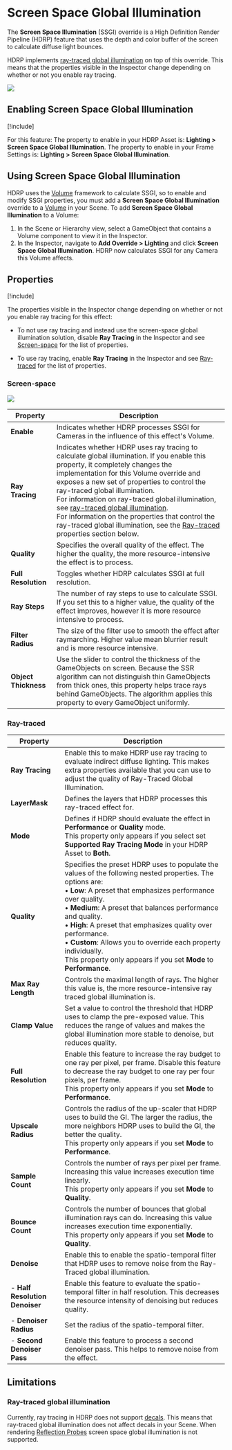 # Screen Space Global Illumination

The **Screen Space Illumination** (SSGI) override is a High Definition Render Pipeline (HDRP) feature that uses the depth and color buffer of the screen to calculate diffuse light bounces.

HDRP implements [ray-traced global illumination](Ray-Traced-Global-Illumination.md) on top of this override. This means that the properties visible in the Inspector change depending on whether or not you enable ray tracing. 

![](Images/HDRPFeatures-SSGI.png)

## Enabling Screen Space Global Illumination
[!include[](Snippets/Volume-Override-Enable-Override.md)]

For this feature:
The property to enable in your HDRP Asset is: **Lighting > Screen Space Global Illumination**.
The property to enable in your Frame Settings is: **Lighting > Screen Space Global Illumination**.

## Using Screen Space Global Illumination

HDRP uses the [Volume](Volumes.md) framework to calculate SSGI, so to enable and modify SSGI properties, you must add a **Screen Space Global Illumination** override to a [Volume](Volumes.md) in your Scene. To add **Screen Space Global Illumination** to a Volume:

1. In the Scene or Hierarchy view, select a GameObject that contains a Volume component to view it in the Inspector.
2. In the Inspector, navigate to **Add Override > Lighting** and click **Screen Space Global Illumination**. 
   HDRP now calculates SSGI for any Camera this Volume affects.

## Properties

[!include[](Snippets/Volume-Override-Enable-Properties.md)]

The properties visible in the Inspector change depending on whether or not you enable ray tracing for this effect:

- To not use ray tracing and instead use the screen-space global illumination solution, disable **Ray Tracing** in the Inspector and see [Screen-space](#screen-space) for the list of properties.

- To use ray tracing, enable **Ray Tracing** in the Inspector and see [Ray-traced](#ray-traced) for the list of properties.

### Screen-space

![](Images/Override-ScreenSpaceGlobalIllumination1.png)

| **Property**         | **Description**                                              |
| -------------------- | ------------------------------------------------------------ |
| **Enable**           | Indicates whether HDRP processes SSGI for Cameras in the influence of this effect's Volume. |
| **Ray Tracing**      | Indicates whether HDRP uses ray tracing to calculate global illumination. If you enable this property, it completely changes the implementation for this Volume override and exposes a new set of properties to control the ray-traced global illumination.<br/>For information on ray-traced global illumination, see [ray-traced global illumination](Ray-Traced-Global-Illumination.md).<br/>For information on the properties that control the ray-traced global illumination, see the [Ray-traced](#ray-traced) properties section below. |
| **Quality**          | Specifies the overall quality of the effect. The higher the quality, the more resource-intensive the effect is to process. |
| **Full Resolution**  | Toggles whether HDRP calculates SSGI at full resolution.     |
| **Ray Steps**        | The number of ray steps to use to calculate SSGI. If you set this to a higher value, the quality of the effect improves, however it is more resource intensive to process. |
| **Filter Radius**    | The size of the filter use to smooth the effect after raymarching. Higher value mean blurrier result and is more resource intensive. |
| **Object Thickness** | Use the slider to control the thickness of the GameObjects on screen. Because the SSR algorithm can not distinguish thin GameObjects from thick ones, this property helps trace rays behind GameObjects. The algorithm applies this property to every GameObject uniformly. |

### Ray-traced

| Property                       | Description                                                  |
| ------------------------------ | ------------------------------------------------------------ |
| **Ray Tracing**                | Enable this to make HDRP use ray tracing to evaluate indirect diffuse lighting. This makes extra properties available that you can use to adjust the quality of Ray-Traced Global Illumination. |
| **LayerMask**                  | Defines the layers that HDRP processes this ray-traced effect for. |
| **Mode**                       | Defines if HDRP should evaluate the effect in **Performance** or **Quality** mode.<br/>This property only appears if you select set **Supported Ray Tracing Mode** in your HDRP Asset to **Both**. |
| **Quality**                    | Specifies the preset HDRP uses to populate the values of the following nested properties. The options are:<br/>&#8226; **Low**: A preset that emphasizes performance over quality.<br/>&#8226; **Medium**: A preset that balances performance and quality.<br/>&#8226; **High**: A preset that emphasizes quality over performance.<br/>&#8226; **Custom**: Allows you to override each property individually.<br/>This property only appears if you set **Mode** to **Performance**. |
| **Max Ray Length**             | Controls the maximal length of rays. The higher this value is, the more resource-intensive ray traced global illumination is. |
| **Clamp Value**                | Set a value to control the threshold that HDRP uses to clamp the pre-exposed value. This reduces the range of values and makes the global illumination more stable to denoise, but reduces quality. |
| **Full Resolution**            | Enable this feature to increase the ray budget to one ray per pixel, per frame. Disable this feature to decrease the ray budget to one ray per four pixels, per frame.<br/>This property only appears if you set **Mode** to **Performance**. |
| **Upscale Radius**             | Controls the radius of the up-scaler that HDRP uses to build the GI. The larger the radius, the more neighbors HDRP uses to build the GI, the better the quality.<br/>This property only appears if you set **Mode** to **Performance**. |
| **Sample Count**               | Controls the number of rays per pixel per frame. Increasing this value increases execution time linearly.<br/>This property only appears if you set **Mode** to **Quality**. |
| **Bounce Count**               | Controls the number of bounces that global illumination rays can do. Increasing this value increases execution time exponentially.<br/>This property only appears if you set **Mode** to **Quality**. |
| **Denoise**                    | Enable this to enable the spatio-temporal filter that HDRP uses to remove noise from the Ray-Traced global illumination. |
| - **Half Resolution Denoiser** | Enable this feature to evaluate the spatio-temporal filter in half resolution. This decreases the resource intensity of denoising but reduces quality. |
| - **Denoiser Radius**          | Set the radius of the spatio-temporal filter.                |
| - **Second Denoiser Pass**     | Enable this feature to process a second denoiser pass. This helps to remove noise from the effect. |


## Limitations

### Ray-traced global illumination

Currently, ray tracing in HDRP does not support [decals](decal.md). This means that ray-traced global illumination does not affect decals in your Scene.
When rendering [Reflection Probes](Reflection-Probe.md) screen space global illumination is not supported.